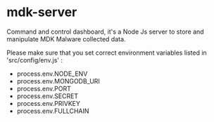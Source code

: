 # mdk-server
Command and control dashboard, it's a Node Js server to store and manipulate MDK Malware collected data. 

Please make sure that you set correct environment variables listed in 'src/config/env.js' : 
- process.env.NODE_ENV
- process.env.MONGODB_URI
- process.env.PORT
- process.env.SECRET
- process.env.PRIVKEY
- process.env.FULLCHAIN
